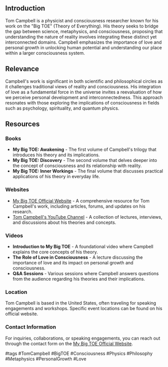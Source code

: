 ## Introduction
Tom Campbell is a physicist and consciousness researcher known for his work on the "Big TOE" (Theory of Everything). His theory seeks to bridge the gap between science, metaphysics, and consciousness, proposing that understanding the nature of reality involves integrating these distinct yet interconnected domains. Campbell emphasizes the importance of love and personal growth in unlocking human potential and understanding our place within a larger consciousness system.

## Relevance
Campbell's work is significant in both scientific and philosophical circles as it challenges traditional views of reality and consciousness. His integration of love as a fundamental force in the universe invites a reevaluation of how we perceive personal development and interconnectedness. This approach resonates with those exploring the implications of consciousness in fields such as psychology, spirituality, and quantum physics.

## Resources

### Books
- **My Big TOE: Awakening** - The first volume of Campbell's trilogy that introduces his theory and its implications.
- **My Big TOE: Discovery** - The second volume that delves deeper into the concept of consciousness and its relationship with reality.
- **My Big TOE: Inner Workings** - The final volume that discusses practical applications of his theory in everyday life.

### Websites
- [My Big TOE Official Website](https://www.mybigtoe.com) - A comprehensive resource for Tom Campbell's work, including articles, forums, and updates on his research.
- [Tom Campbell's YouTube Channel](https://www.youtube.com/user/TomCampbellMyBigTOE) - A collection of lectures, interviews, and discussions about his theories and concepts.

### Videos
- **Introduction to My Big TOE** - A foundational video where Campbell explains the core concepts of his theory.
- **The Role of Love in Consciousness** - A lecture discussing the importance of love and its impact on personal growth and consciousness.
- **Q&A Sessions** - Various sessions where Campbell answers questions from the audience regarding his theories and their implications.

### Location
Tom Campbell is based in the United States, often traveling for speaking engagements and workshops. Specific event locations can be found on his official website.

### Contact Information
For inquiries, collaborations, or speaking engagements, you can reach out through the contact form on the [My Big TOE Official Website](https://www.mybigtoe.com/contact).

#tags
#TomCampbell #BigTOE #Consciousness #Physics #Philosophy #Metaphysics #PersonalGrowth #Love


